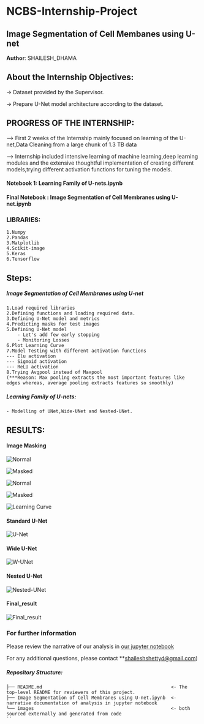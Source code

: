 # NCBS-Internship-Project
## Image Segmentation of Cell Membanes using U-net

**Author**: SHAILESH_DHAMA

## About the Internship Objectives:

-> Dataset provided by the Supervisor.

-> Prepare U-Net model architecture according to the dataset.

## PROGRESS OF THE INTERNSHIP:

--> First 2 weeks of the Internship mainly focused on learning of the U-net,Data Cleaning from a large chunk of 1.3 TB data

--> Internship included intensive learning of machine learning,deep learning modules and the extensive thoughtful implementation of creating           different models,trying different activation functions for tuning the models.

#### Notebook 1: Learning Family of U-nets.ipynb

#### Final Notebook : Image Segmentation of Cell Membranes using U-net.ipynb

### LIBRARIES:

    1.Numpy
    2.Pandas
    3.Matplotlib
    4.Scikit-image
    5.Keras
    6.Tensorflow
    
## Steps:

##### Image Segmentation of Cell Membranes using U-net

    1.Load required libraries
    2.Defining functions and loading required data.
    3.Defining U-Net model and metrics
    4.Predicting masks for test images
    5.Defining U-Net model
        - Let's add few early stopping
        - Monitoring Losses
    6.Plot Learning Curve
    7.Model Testing with different activation functions
    --- Elu activation
    --- Sigmoid activation
    --- ReLU activation
    8.Trying Avgpool instead of Maxpool
    (***Reason: Max pooling extracts the most important features like edges whereas, average pooling extracts features so smoothly)

##### Learning Family of U-nets:
    - Modelling of UNet,Wide-UNet and Nested-UNet.

## RESULTS:

#### Image Masking

![Normal](./NCBS_0.png)

![Masked](./NCBS_1.png)

![Normal](./NCBS_3.png)

![Masked](./NCBS_2.png)

![Learning Curve](./NCBS_4.png)

#### Standard U-Net
![U-Net](./NCBS_7.png)

#### Wide U-Net
![W-UNet](./NCBS_8.png)

#### Nested U-Net
![Nested-UNet](./NCBS_9.png)

#### Final_result
![Final_result](./NCBS_6.png)

### For further information

Please review the narrative of our analysis in [our jupyter notebook](./Image%20Segmentation%20of%20Cell%20Membranes%20using%20U-net.ipynb)

For any additional questions, please contact **shaileshshettyd@gmail.com)


##### Repository Structure:

```
├── README.md                                               <- The top-level README for reviewers of this project.
├── Image Segmentation of Cell Membranes using U-net.ipynb  <- narrative documentation of analysis in jupyter notebook
└── images                                                  <- both sourced externally and generated from code
``
